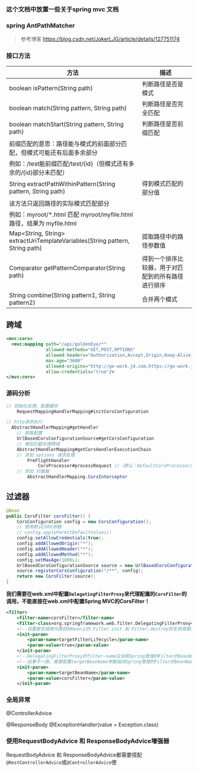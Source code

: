 ### 这个文档中放置一些关于spring mvc 文档





### spring AntPathMatcher

> 参考博客  https://blog.csdn.net/JokerLJG/article/details/127751174

### 接口方法

| 方法                                                         | 描述                                               |
| ------------------------------------------------------------ | -------------------------------------------------- |
| boolean isPattern(String path)                               | 判断路径是否是模式                                 |
| boolean match(String pattern, String  path)                  | 判断路径是否完全匹配                               |
| boolean matchStart(String pattern, String  path)             | 判断路径是否前缀匹配                               |
| 前缀匹配的意思：路径能与模式的前面部分匹配，但模式可能还有后面多余部分 |                                                    |
| 例如：/test能前缀匹配/test/{id}（但模式还有多余的/{id}部分未匹配） |                                                    |
| String extractPathWithinPattern(String  pattern, String path) | 得到模式匹配的部分值                               |
| 该方法只返回路径的实际模式匹配部分                           |                                                    |
| 例如：myroot/*.html  匹配 myroot/myfile.html 路径，结果为 myfile.html |                                                    |
| Map<String, String>  extractUriTemplateVariables(String pattern, String path) | 提取路径中的路径参数值                             |
| Comparator<String>  getPatternComparator(String path)        | 得到一个排序比较器，用于对匹配到的所有路径进行排序 |
| String combine(String pattern1, String  pattern2)            | 合并两个模式                                       |



## 跨域

```xml
<mvc:cors>
  <mvc:mapping path="/api/goldenEye/*"
               allowed-methods="GET,POST,OPTIONS"
               allowed-headers="Authorization,Accept,Origin,Keep-Alive,User-Agent,X-Requested-With,If-Modified-Since,Cache-Control,Content-Type,Content-Range,Range"
               max-age="3600"
               allowed-origins="http://ge-work.jd.com,https://ge-work.jd.com,http://jdbxsaas-test.jd.com,http://demo.jr.jd.com"
               allow-credentials="true"/>
</mvc:cors>
```

### 源码分析

```java
// 初始化处理，配置缓存
	RequestMappingHandlerMapping#initCorsConfiguration

// http请求执行
  AbstractHandlerMapping#getHandler
    // 获取配置
    UrlBasedCorsConfigurationSource#getCorsConfiguration
    // 增加拦截处理跨域
    AbstractHandlerMapping#getCorsHandlerExecutionChain
    // 添加 options 请求处理
    	PreFlightHandler
    		CorsProcessor#processRequest //（默认：DefaultCorsProcessor）
    // 添加 拦截器
    	AbstractHandlerMapping.CorsInterceptor
```



## 过滤器

```java
@Bean
public CorsFilter corsFilter() {
    CorsConfiguration config = new CorsConfiguration();
    // 使用默认CORS参数
    // config.applyPermitDefaultValues()
    config.setAllowCredentials(true);
    config.addAllowedOrigin("*");
    config.addAllowedHeader("*");
    config.addAllowedMethod("*");
    config.setMaxAge(1800L);
    UrlBasedCorsConfigurationSource source = new UrlBasedCorsConfigurationSource();
    source.registerCorsConfiguration("/**", config);
    return new CorsFilter(source);
}
```

**我们需要在web.xml中配置`DelegatingFilterProxy`来代理配置的`CorsFilter`的调用，不能直接在web.xml中配置Spring MVC的CorsFilter！**

```xml
<filter>
    <filter-name>corsFilter</filter-name>
    <filter-class>org.springframework.web.filter.DelegatingFilterProxy</filter-class>
    <!--设置是否调用代理目标bean上的 Filter.init 和 Filter.destroy的生命周期方法。-->
    <init-param>
        <param-name>targetFilterLifecycle</param-name>
        <param-value>true</param-value>
    </init-param>
    <!--DelegatingFilterProxy的filter-name应该和Spring管理的Filter的beanName一致-->
    <!--如果不一致，需要配置targetBeanName参数指向Spring管理的Filter的beanName-->
    <init-param>
        <param-name>targetBeanName</param-name>
        <param-value>corsFilter</param-value>
    </init-param>
```



### 全局异常

@ControllerAdvice



@ResponseBody
@ExceptionHandler(value = Exception.class)



### 使用RequestBodyAdvice 和 ResponseBodyAdvice增强器

RequestBodyAdvice 和 ResponseBodyAdvice都需要搭配`@RestControllerAdvice`或`@ControllerAdvice`使
